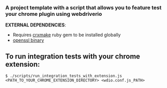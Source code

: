 ### A project template with a script that allows you to feature test your chrome plugin using webdriverio

**EXTERNAL DEPENDENCIES**: 
- Requires [crxmake](https://github.com/Constellation/crxmake) ruby gem to be installed globally
- [openssl binary](https://www.openssl.org/source/)

## To run integration tests with your chrome extension:

```
$ ./scripts/run_integration_tests_with_extension.js <PATH_TO_YOUR_CHROME_EXTENSION_DIRECTORY> <wdio.conf.js_PATH>
```
